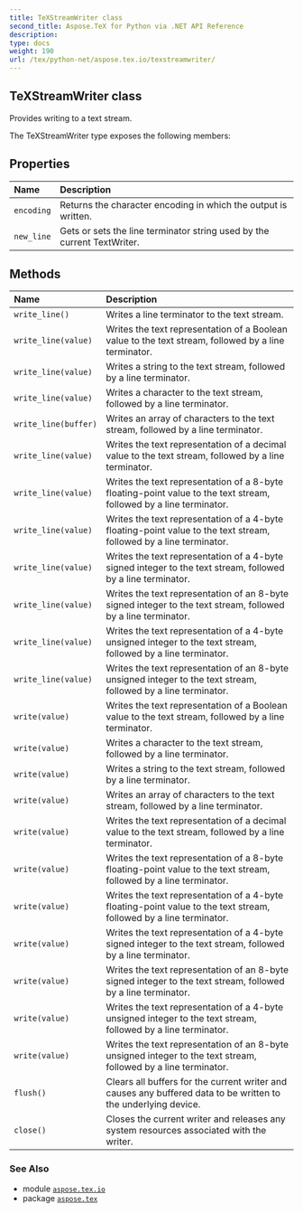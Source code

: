 ```yaml
---
title: TeXStreamWriter class
second_title: Aspose.TeX for Python via .NET API Reference
description: 
type: docs
weight: 190
url: /tex/python-net/aspose.tex.io/texstreamwriter/
---
```


## TeXStreamWriter class

Provides writing to a text stream.



The TeXStreamWriter type exposes the following members:
## Properties
| Name | Description |
| :- | :- |
| `encoding` | Returns the character encoding in which the output is written. |
| `new_line` | Gets or sets the line terminator string used by the current TextWriter. |
## Methods
| Name | Description |
| :- | :- |
| `write_line()` | Writes a line terminator to the text stream. |
| `write_line(value)` | Writes the text representation of a Boolean value to the text stream, followed by a line terminator. |
| `write_line(value)` | Writes a string to the text stream, followed by a line terminator. |
| `write_line(value)` | Writes a character to the text stream, followed by a line terminator. |
| `write_line(buffer)` | Writes an array of characters to the text stream, followed by a line terminator. |
| `write_line(value)` | Writes the text representation of a decimal value to the text stream, followed by a line terminator. |
| `write_line(value)` | Writes the text representation of a 8-byte floating-point value to the text stream, followed by a line terminator. |
| `write_line(value)` | Writes the text representation of a 4-byte floating-point value to the text stream, followed by a line terminator. |
| `write_line(value)` | Writes the text representation of a 4-byte signed integer to the text stream, followed by a line terminator. |
| `write_line(value)` | Writes the text representation of an 8-byte signed integer to the text stream, followed by a line terminator. |
| `write_line(value)` | Writes the text representation of a 4-byte unsigned integer to the text stream, followed by a line terminator. |
| `write_line(value)` | Writes the text representation of an 8-byte unsigned integer to the text stream, followed by a line terminator. |
| `write(value)` | Writes the text representation of a Boolean value to the text stream, followed by a line terminator. |
| `write(value)` | Writes a character to the text stream, followed by a line terminator. |
| `write(value)` | Writes a string to the text stream, followed by a line terminator. |
| `write(value)` | Writes an array of characters to the text stream, followed by a line terminator. |
| `write(value)` | Writes the text representation of a decimal value to the text stream, followed by a line terminator. |
| `write(value)` | Writes the text representation of a 8-byte floating-point value to the text stream, followed by a line terminator. |
| `write(value)` | Writes the text representation of a 4-byte floating-point value to the text stream, followed by a line terminator. |
| `write(value)` | Writes the text representation of a 4-byte signed integer to the text stream, followed by a line terminator. |
| `write(value)` | Writes the text representation of an 8-byte signed integer to the text stream, followed by a line terminator. |
| `write(value)` | Writes the text representation of a 4-byte unsigned integer to the text stream, followed by a line terminator. |
| `write(value)` | Writes the text representation of an 8-byte unsigned integer to the text stream, followed by a line terminator. |
| `flush()` | Clears all buffers for the current writer and causes any buffered data to be written to the underlying device. |
| `close()` | Closes the current writer and releases any system resources associated with the writer. |

### See Also

* module [`aspose.tex.io`](/tex/python-net/aspose.tex.io/)
* package [`aspose.tex`](/tex/python-net/)


